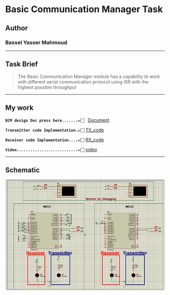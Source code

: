 # Basic Communication Manager Task  



## Author
### **Bassel Yasser Mahmoud**

---
## Task Brief 
>The Basic Communication Manager module has a capability to work with different serial communication protocol using ISR with the highest possible throughput

---
## My work

**`BCM design Doc press here.......👉🏻 `** [Document](./Document/BCM.pdf)

**`Transmitter code Implementation.👉🏻`** [TX_code](./Code/Transmitter_code/)

**`Receiver code Implementation....👉🏻`** [RX_code](./Code/Receiver_code/)

**`Video...........................👉🏻`** [video](./Video/)

---

## Schematic
![bcm_schematic](./Simulation/bcm_circuit.PNG)
